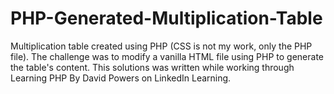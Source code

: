 # PHP-Generated-Multiplication-Table
Multiplication table created using PHP (CSS is not my work, only the PHP file).
The challenge was to modify a vanilla HTML file using PHP to generate the table's content.
This solutions was written while working through Learning PHP By David Powers on LinkedIn Learning.
